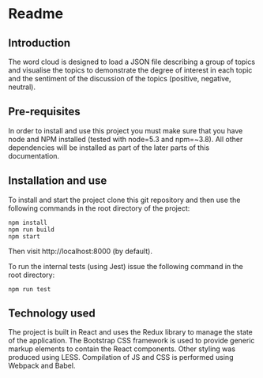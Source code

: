 # Readme

## Introduction

The word cloud is designed to load a JSON file describing a group of topics and visualise the topics to demonstrate
the degree of interest in each topic and the sentiment of the discussion of the topics (positive, negative, neutral).

## Pre-requisites

In order to install and use this project you must make sure that you have node and NPM installed (tested with node=5.3 and npm=~3.8). All other dependencies will be installed as part of the later parts of this documentation.

## Installation and use

To install and start the project clone this git repository and then use the following commands in the root directory of the project:

```
npm install
npm run build
npm start
```

Then visit http://localhost:8000 (by default).

To run the internal tests (using Jest) issue the following command in the root directory:

```
npm run test
```

## Technology used

The project is built in React and uses the Redux library to manage the state of the application. The Bootstrap CSS framework is used to provide generic markup elements to contain the React components. Other styling was produced using LESS. Compilation of JS and CSS is performed using Webpack and Babel.
